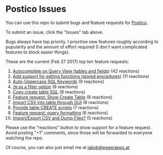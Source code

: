 # Postico Issues

You can use this repo to submit bugs and feature requests for [Postico](https://eggerapps.at/postico/).

To submit an issue, click the "Issues" tab above.

Bugs always have top priority. I prioritise new features roughly according to popularity and the amount of effort required (I don't want complicated features to block easier things).

These are the current (Feb 27 2017) top ten feature requests:

1. [Autocomplete on Query View (tables and fields)](https://github.com/jakob/Postico/issues/52) (42 reactions)
2. [Add support for editing functions (stored procedures)](https://github.com/jakob/Postico/issues/72) (11 reactions)
3. [Auto-Uppercase SQL Keywords](https://github.com/jakob/Postico/issues/271) (9 reactions)
4. [`IN` as a filter option](https://github.com/jakob/Postico/issues/144) (8 reactions)
4. [Copy create table SQL](https://github.com/jakob/Postico/issues/34) (8 reactions)
4. [Feature request: Show Create Table](https://github.com/jakob/Postico/issues/293) (8 reactions)
4. [Import CSV into table through GUI](https://github.com/jakob/Postico/issues/68) (8 reactions)
8. [Provide table CREATE scripts](https://github.com/jakob/Postico/issues/192) (7 reactions)
9. [Feature request: query formatting](https://github.com/jakob/Postico/issues/155) (6 reactions)
10. [Import/Export CSV and Dump Files?](https://github.com/jakob/Postico/issues/305) (5 reactions)

Please use the "reactions" button to show support for a feature request. Avoid posting "+1" comments, since those will be forwarded to everyone watching the repo.

Of course, you can also just email me at jakob@eggerapps.at
